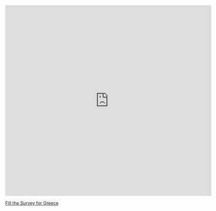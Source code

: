 


<iframe src="https://covid19.algolysis.com/grafana/d-solo/G_Aw4CrZk/coronasurveys?orgId=1&var-code=GR&var-country=Greece&from=1583350357211&to=1585942357211&panelId=10" width="650" height="600" frameborder="0"></iframe>

[Fill the Survey for Greece](https://tinyurl.com/coronasurveysgreece)



